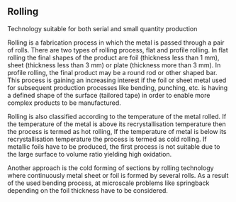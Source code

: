 ## Rolling

Technology suitable for both serial and small quantity production

Rolling is a fabrication process in which the metal is passed through a pair of rolls. There are two types of rolling process, flat and profile rolling. In flat rolling the final shapes of the product are foil (thickness less than 1 mm), sheet (thickness less than 3 mm) or plate (thickness more than 3 mm). In profile rolling, the final product may be a round rod or other shaped bar. This process is gaining an increasing interest if the foil or sheet metal used for subsequent production processes like bending, punching, etc. is having a defined shape of the surface (tailored tape) in order to enable more complex products to be manufactured. 

Rolling is also classified according to the temperature of the metal rolled. If the temperature of the metal is above its recrystallisation temperature then the process is termed as hot rolling, If the temperature of metal is below its recrystallisation temperature the process is termed as cold rolling. If metallic foils have to be produced, the first process is not suitable due to the large surface to volume ratio yielding high oxidation. 

Another approach is the cold forming of sections by rolling technology where continuously metal sheet or foil is formed by several rolls. As a result of the used bending process, at microscale problems like springback depending on the foil thickness have to be considered.